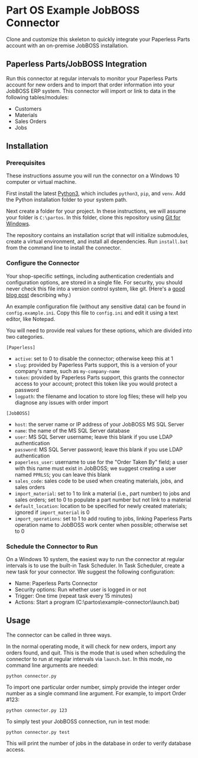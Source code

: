 Part OS Example JobBOSS Connector
=================================

Clone and customize this skeleton to quickly integrate your Paperless Parts account with an on-premise JobBOSS installation.

Paperless Parts/JobBOSS Integration
-----------------------------------

Run this connector at regular intervals to monitor your Paperless Parts account for new orders and to import that order information into your JobBOSS ERP system. This connector will import or link to data in the following tables/modules:

* Customers
* Materials
* Sales Orders
* Jobs

Installation
------------

### Prerequisites

These instructions assume you will run the connector on a Windows 10 computer or virtual machine.

First install the latest [Python3](https://www.python.org/downloads/), which
includes `python3`, `pip`, and `venv`. Add the Python installation folder to
your system path.

Next create a folder for your project. In these instructions, we will assume your folder is `C:\partos`. In this folder, clone this repository using [Git for Windows](https://git-scm.com/download/win).

The repository contains an installation script that will initialize submodules, create a virtual environment, and install all dependencies. Run `install.bat` from the command line to install the connector.

### Configure the Connector

Your shop-specific settings, including authentication credentials and configuration options, are stored in a single file. For security, you should never check this file into a version control system, like git. (Here's a [good blog post](https://johnresig.com/blog/keeping-passwords-in-source-control/) describing why.)

An example configuration file (without any sensitive data) can be found in `config.example.ini`. Copy this file to `config.ini` and edit it using a text editor, like Notepad.

You will need to provide real values for these options, which are divided into two categories.

`[Paperless]`

* `active`: set to 0 to disable the connector; otherwise keep this at 1
* `slug`: provided by Paperless Parts support, this is a version of your company's name, such as `my-company-name`
* `token`: provided by Paperless Parts support, this grants the connector access to your account; protect this token like you would protect a password
* `logpath`: the filename and location to store log files; these will help you diagnose any issues with order import

`[JobBOSS]`

* `host`: the server name or IP address of your JobBOSS MS SQL Server
* `name`: the name of the MS SQL Server database
* `user`: MS SQL Server username; leave this blank if you use LDAP authentication
* `password`: MS SQL Server password; leave this blank if you use LDAP authentication
* `paperless_user`: username to use for the "Order Taken By" field; a user with this name must exist in JobBOSS; we suggest creating a user named `PPRLSS`; you can leave this blank
* `sales_code`: sales code to be used when creating materials, jobs, and sales orders
* `import_material`: set to 1 to link a material (i.e., part number) to jobs and sales orders; set to 0 to populate a part number but not link to a material
* `default_location`: location to be specified for newly created materials; ignored if `import_material` is 0
* `import_operations`: set to 1 to add routing to jobs, linking Paperless Parts operation name to JobBOSS work center when possible; otherwise set to 0

### Schedule the Connector to Run

On a Windows 10 system, the easiest way to run the connector at regular intervals is to use the built-in Task Scheduler. In Task Scheduler, create a new task for your connector. We suggest the following configuration:

* Name: Paperless Parts Connector
* Security options: Run whether user is logged in or not
* Trigger: One time (repeat task every 15 minutes)
* Actions: Start a program (C:\partos\example-connector\launch.bat)



Usage
-----

The connector can be called in three ways.

In the normal operating mode, it will check for new orders, import any orders found, and quit. This is the mode that is used when scheduling the connector to run at regular intervals via `launch.bat`. In this mode, no command line arguments are needed:

    python connector.py

To import one particular order number, simply provide the integer order number as a single command line argument. For example, to import Order #123:

    python connector.py 123

To simply test your JobBOSS connection, run in test mode:

    python connector.py test

This will print the number of jobs in the database in order to verify database access.
